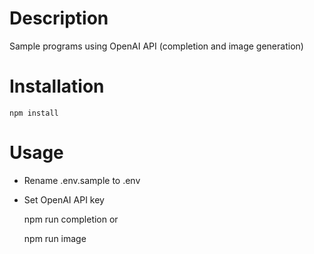 # Description

Sample programs using OpenAI API (completion and image generation)

# Installation
    
    npm install

# Usage

- Rename .env.sample to .env
- Set OpenAI API key


    npm run completion
or

    npm run image
